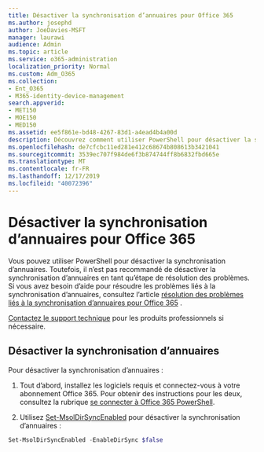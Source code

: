 ```yaml
---
title: Désactiver la synchronisation d’annuaires pour Office 365
ms.author: josephd
author: JoeDavies-MSFT
manager: laurawi
audience: Admin
ms.topic: article
ms.service: o365-administration
localization_priority: Normal
ms.custom: Adm_O365
ms.collection:
- Ent_O365
- M365-identity-device-management
search.appverid:
- MET150
- MOE150
- MED150
ms.assetid: ee5f861e-bd48-4267-83d1-a4ead4b4a00d
description: Découvrez comment utiliser PowerShell pour désactiver la synchronisation d’annuaires pour Office 365
ms.openlocfilehash: de7cfcbc11ed281e412c68674b808613b3421041
ms.sourcegitcommit: 3539ec707f984de6f3b874744ff8b6832fbd665e
ms.translationtype: MT
ms.contentlocale: fr-FR
ms.lasthandoff: 12/17/2019
ms.locfileid: "40072396"
---
```

# <a name="turn-off-directory-synchronization-for-office-365"></a>Désactiver la synchronisation d’annuaires pour Office 365
Vous pouvez utiliser PowerShell pour désactiver la synchronisation d’annuaires. Toutefois, il n’est pas recommandé de désactiver la synchronisation d’annuaires en tant qu’étape de résolution des problèmes. Si vous avez besoin d’aide pour résoudre les problèmes liés à la synchronisation d’annuaires, consultez l’article [résolution des problèmes liés à la synchronisation d’annuaires pour Office 365](fix-problems-with-directory-synchronization.md) . 
  
[Contactez le support technique](https://support.office.com/article/32a17ca7-6fa0-4870-8a8d-e25ba4ccfd4b) pour les produits professionnels si nécessaire.
  
## <a name="turn-off-directory-synchronization"></a>Désactiver la synchronisation d’annuaires  
Pour désactiver la synchronisation d’annuaires :
  
1. Tout d’abord, installez les logiciels requis et connectez-vous à votre abonnement Office 365. Pour obtenir des instructions pour les deux, consultez la rubrique [se connecter à Office 365 PowerShell](https://go.microsoft.com/fwlink/p/?LinkId=821938).
    
2. Utilisez [Set-MsolDirSyncEnabled](https://go.microsoft.com/fwlink/p/?LinkId=821939) pour désactiver la synchronisation d’annuaires : 
    
  ```powershell
  Set-MsolDirSyncEnabled -EnableDirSync $false
  ```